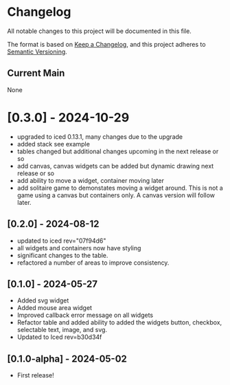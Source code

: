 # Changelog

All notable changes to this project will be documented in this file.

The format is based on [Keep a Changelog](https://keepachangelog.com/en/1.0.0/),
and this project adheres to [Semantic Versioning](https://semver.org/spec/v2.0.0.html).

## Current Main

None

# [0.3.0] - 2024-10-29
- upgraded to iced 0.13.1, many changes due to the upgrade
- added stack see example
- tables changed but additional changes upcoming in the next release or so
- add canvas, canvas widgets can be added but dynamic drawing next release or so
- add ability to move a widget, container moving later
- add solitaire game to demonstates moving a widget around.  This is not a game using a canvas but containers only.  A canvas version will follow later.

## [0.2.0] - 2024-08-12

- updated to iced rev="07f94d6"
- all widgets and containers now have styling
- significant changes to the table.
- refactored a number of areas to improve consistency.

## [0.1.0] - 2024-05-27

- Added svg widget
- Added mouse area widget
- Improved callback error message on all widgets
- Refactor table and added ability to added the widgets button, checkbox, selectable text, image, and svg.
- Updated to Iced rev=b30d34f

## [0.1.0-alpha] - 2024-05-02

- First release!
